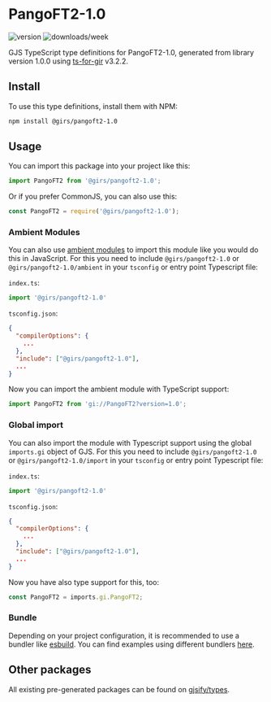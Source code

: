
# PangoFT2-1.0

![version](https://img.shields.io/npm/v/@girs/pangoft2-1.0)
![downloads/week](https://img.shields.io/npm/dw/@girs/pangoft2-1.0)


GJS TypeScript type definitions for PangoFT2-1.0, generated from library version 1.0.0 using [ts-for-gir](https://github.com/gjsify/ts-for-gir) v3.2.2.


## Install

To use this type definitions, install them with NPM:
```bash
npm install @girs/pangoft2-1.0
```

## Usage

You can import this package into your project like this:
```ts
import PangoFT2 from '@girs/pangoft2-1.0';
```

Or if you prefer CommonJS, you can also use this:
```ts
const PangoFT2 = require('@girs/pangoft2-1.0');
```

### Ambient Modules

You can also use [ambient modules](https://github.com/gjsify/ts-for-gir/tree/main/packages/cli#ambient-modules) to import this module like you would do this in JavaScript.
For this you need to include `@girs/pangoft2-1.0` or `@girs/pangoft2-1.0/ambient` in your `tsconfig` or entry point Typescript file:

`index.ts`:
```ts
import '@girs/pangoft2-1.0'
```

`tsconfig.json`:
```json
{
  "compilerOptions": {
    ...
  },
  "include": ["@girs/pangoft2-1.0"],
  ...
}
```

Now you can import the ambient module with TypeScript support: 

```ts
import PangoFT2 from 'gi://PangoFT2?version=1.0';
```

### Global import

You can also import the module with Typescript support using the global `imports.gi` object of GJS.
For this you need to include `@girs/pangoft2-1.0` or `@girs/pangoft2-1.0/import` in your `tsconfig` or entry point Typescript file:

`index.ts`:
```ts
import '@girs/pangoft2-1.0'
```

`tsconfig.json`:
```json
{
  "compilerOptions": {
    ...
  },
  "include": ["@girs/pangoft2-1.0"],
  ...
}
```

Now you have also type support for this, too:

```ts
const PangoFT2 = imports.gi.PangoFT2;
```

### Bundle

Depending on your project configuration, it is recommended to use a bundler like [esbuild](https://esbuild.github.io/). You can find examples using different bundlers [here](https://github.com/gjsify/ts-for-gir/tree/main/examples).

## Other packages

All existing pre-generated packages can be found on [gjsify/types](https://github.com/gjsify/types).

